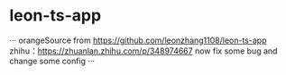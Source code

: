 # leon-ts-app
···
orangeSource from https://github.com/leonzhang1108/leon-ts-app
zhihu：https://zhuanlan.zhihu.com/p/348974667
now fix some bug and change some config
···


